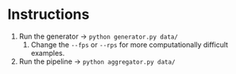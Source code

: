 # Instructions

1. Run the generator -> `python generator.py data/`
   1. Change the `--fps` or `--rps` for more computationally difficult examples.
2. Run the pipeline -> `python aggregator.py data/`
